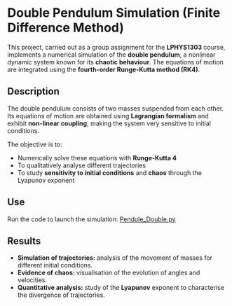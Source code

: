 # Double Pendulum Simulation (Finite Difference Method)
This project, carried out as a group assignment for the **LPHYS1303** course, implements a numerical simulation of the **double pendulum**, a nonlinear dynamic system known for its **chaotic behaviour**. The equations of motion are integrated using the **fourth-order Runge-Kutta method (RK4)**.
## Description
The double pendulum consists of two masses suspended from each other. Its equations of motion are obtained using **Lagrangian formalism** and exhibit **non-linear coupling**, making the system very sensitive to initial conditions.

The objective is to:
- Numerically solve these equations with **Runge-Kutta 4**
- To qualitatively analyse different trajectories
- To study **sensitivity to initial conditions** and **chaos** through the Lyapunov exponent
## Use
Run the code to launch the simulation: [Pendule_Double.py](Pendule_Double.py)
## Results
- **Simulation of trajectories:** analysis of the movement of masses for different initial conditions.
- **Evidence of chaos:** visualisation of the evolution of angles and velocities.
- **Quantitative analysis:** study of the **Lyapunov** exponent to characterise the divergence of trajectories.

